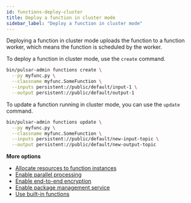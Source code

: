 ```yaml
---
id: functions-deploy-cluster
title: Deploy a function in cluster mode
sidebar_label: "Deploy a function in cluster mode"
---
```


Deploying a function in cluster mode uploads the function to a function worker, which means the function is scheduled by the worker.

To deploy a function in cluster mode, use the `create` command.

```bash
bin/pulsar-admin functions create \
  --py myfunc.py \
  --classname myfunc.SomeFunction \
  --inputs persistent://public/default/input-1 \
  --output persistent://public/default/output-1
```

To update a function running in cluster mode, you can use the `update` command.

```bash
bin/pulsar-admin functions update \
  --py myfunc.py \
  --classname myfunc.SomeFunction \
  --inputs persistent://public/default/new-input-topic \
  --output persistent://public/default/new-output-topic
```

**More options**
* [Allocate resources to function instances](functions-deploy-cluster-resource.md)
* [Enable parallel processing](functions-deploy-cluster-parallelism.md)
* [Enable end-to-end encryption](functions-deploy-cluster-encryption.md)
* [Enable package management service](functions-deploy-cluster-package.md)
* [Use built-in functions](functions-deploy-cluster-builtin.md)

